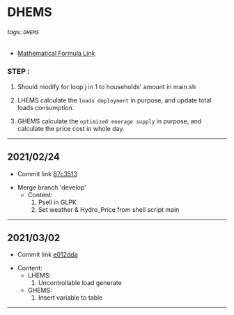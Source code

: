 # DHEMS

###### tags: `DHEMS`

* [Mathematical Formula Link](https://hackmd.io/pvujnbJeQf6bXQqIibQXXQ)

### STEP :
1. Should modify for loop j in 1 to households' amount in main.sh

2. LHEMS calculate the `loads deployment` in purpose, and update total loads consumption.

3. GHEMS calculate the `optimized enerage supply` in purpose, and calculate the price cost in whole day.

---

## 2021/02/24

+ Commit link [87c3513](https://github.com/colin861209/DHEMS/commit/87c3513ec9aef53bef73158f49a007f15179f212)

* Merge branch 'develop'
    * Content: 
        1. Psell in GLPK
        2. Set weather & Hydro_Price from shell script main

---
## 2021/03/02

+ Commit link [e012dda](https://github.com/colin861209/DHEMS/commit/e012dda857c830e031a4a65dde8bc8a9f27f7d63)

* Content:
   * LHEMS:
      1. Uncontrollable load generate
   * GHEMS:
      1. Insert variable to table

---
